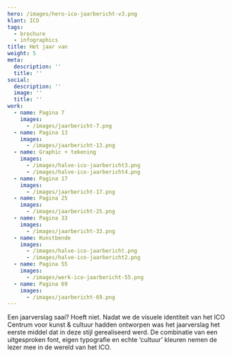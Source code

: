 ```yaml
---
hero: /images/hero-ico-jaarbericht-v3.png
klant: ICO
tags:
  - brochure
  - infographics
title: Het jaar van
weight: 5
meta:
  description: ''
  title: ''
social:
  description: ''
  image: ''
  title: ''
work:
  - name: Pagina 7
    images:
      - /images/jaarbericht-7.png
  - name: Pagina 13
    images:
      - /images/jaarbericht-13.png
  - name: Graphic + tekening
    images:
      - /images/halve-ico-jaarbericht3.png
      - /images/halve-ico-jaarbericht4.png
  - name: Pagina 17
    images:
      - /images/jaarbericht-17.png
  - name: Pagina 25
    images:
      - /images/jaarbericht-25.png
  - name: Pagina 33
    images:
      - /images/jaarbericht-33.png
  - name: Kunstbende
    images:
      - /images/halve-ico-jaarbericht.png
      - /images/halve-ico-jaarbericht2.png
  - name: Pagina 55
    images:
      - /images/werk-ico-jaarbericht-55.png
  - name: Pagina 69
    images:
      - /images/jaarbericht-69.png
---
```

Een jaarverslag saai? Hoeft niet. Nadat we de visuele identiteit van het ICO Centrum voor kunst & cultuur hadden ontworpen was het jaarverslag het eerste middel dat in deze stijl gerealiseerd werd. De combinatie van een uitgesproken font, eigen typografie en echte ‘cultuur’ kleuren nemen de lezer mee in de wereld van het ICO.